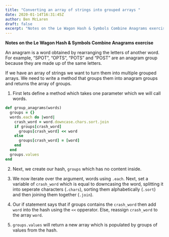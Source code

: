 ```yaml
---
title: "Converting an array of strings into grouped arrays "
date: 2020-01-14T16:31:45Z
author: Ben McLaren
draft: false
excerpt: "Notes on the Le Wagon Hash & Symbols Combine Anagrams exercise"
---
```


**Notes on the Le Wagon Hash & Symbols Combine Anagrams exercise**

An anagram is a word obtained by rearranging the letters of another word. For example, “SPOT”, “OPTS”, “POTS” and “POST” are an anagram group because they are made up of the same letters.

If we have an array of strings we want to turn them into multiple grouped arrays. We need to write a method that groups them into anagram groups and returns the array of groups.

1. First lets define a method which takes one parameter which we will call words.

```ruby
def group_anagrams(words)
  groups = {}
  words.each do |word|
    crash_word = word.downcase.chars.sort.join
    if groups[crash_word]
      groups[crash_word] << word
    else
      groups[crash_word] = [word]
    end
  end
  groups.values
end
```
2. Next, we create our hash, `groups` which has no content inside.

3. We now iterate over the argument, words using `.each`. Next, set a variable of `crash_word` which is equal to downcasing the word, splitting it into seperate characters (`.chars`), sorting them alphabetically (`.sort`) and then joining them together (`.join`).

4. Our if statement says that if groups contains the `crash_word` then add `word` into the hash using the `<<` opperator. Else, reassign `crash_word` to the array `word`.

5. `groups.values` will return a new array which is populated by groups of values from the hash.
